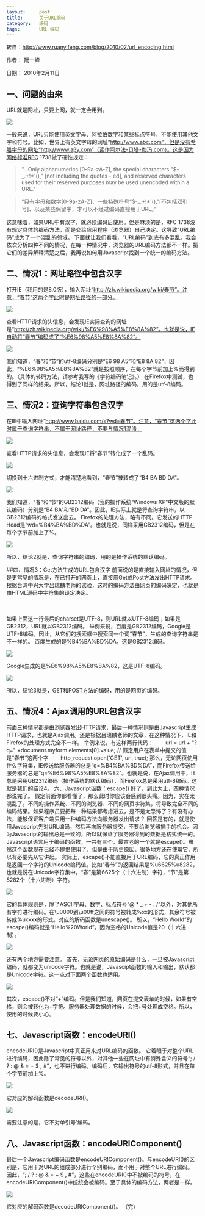 ```yaml
---
layout:     post
title:      关于URL编码
category:   编码
tags:       URL 编码
---
```


转自：<http://www.ruanyifeng.com/blog/2010/02/url_encoding.html>

作者： 阮一峰

日期： 2010年2月11日

## 一、问题的由来
URL就是网址，只要上网，就一定会用到。

<img src="http://www.ruanyifeng.com/blog/upload/2010/02/bg2010021101.jpg"/>

一般来说，URL只能使用英文字母、阿拉伯数字和某些标点符号，不能使用其他文字和符号。比如，世界上有英文字母的网址“http://www.abc.com”，但是没有希腊字母的网址“http://www.aβγ.com”（读作阿尔法-贝塔-伽玛.com）。这是因为网络标准RFC 1738做了硬性规定：
> "...Only alphanumerics [0-9a-zA-Z], the special characters "$-_.+!*'()," [not including the quotes - ed], and reserved characters used for their reserved purposes may be used unencoded within a URL."

> “只有字母和数字[0-9a-zA-Z]、一些特殊符号“$-_.+!*'(),”[不包括双引号]、以及某些保留字，才可以不经过编码直接用于URL。”

这意味着，如果URL中有汉字，就必须编码后使用。但是麻烦的是，RFC 1738没有规定具体的编码方法，而是交给应用程序（浏览器）自己决定。这导致“URL编码”成为了一个混乱的领域。
下面就让我们看看，“URL编码”到底有多混乱。我会依次分析四种不同的情况，在每一种情况中，浏览器的URL编码方法都不一样。把它们的差异解释清楚之后，我再说如何用Javascript找到一个统一的编码方法。

## 二、情况1：网址路径中包含汉字
打开IE（我用的是8.0版），输入网址“http://zh.wikipedia.org/wiki/春节”。注意，“春节”这两个字此时是网址路径的一部分。

<img src="http://www.ruanyifeng.com/blog/upload/2010/02/bg2010021102.jpg"/>

查看HTTP请求的头信息，会发现IE实际查询的网址是“http://zh.wikipedia.org/wiki/%E6%98%A5%E8%8A%82”。也就是说，IE自动将“春节”编码成了“%E6%98%A5%E8%8A%82”。

<img src="http://www.ruanyifeng.com/blog/upload/2010/02/bg2010021103.png"/>

我们知道，“春”和“节”的utf-8编码分别是“E6 98 A5”和“E8 8A 82”，因此，“%E6%98%A5%E8%8A%82”就是按照顺序，在每个字节前加上%而得到的。（具体的转码方法，请参考我写的《字符编码笔记》。）
在Firefox中测试，也得到了同样的结果。所以，结论1就是，网址路径的编码，用的是utf-8编码。

## 三、情况2：查询字符串包含汉字
在IE中输入网址“http://www.baidu.com/s?wd=春节”。注意，“春节”这两个字此时属于查询字符串，不属于网址路径，不要与情况1混淆。

<img src="http://www.ruanyifeng.com/blog/upload/2010/02/bg2010021104.jpg"/>

查看HTTP请求的头信息，会发现IE将“春节”转化成了一个乱码。

<img src="http://www.ruanyifeng.com/blog/upload/2010/02/bg2010021105.png"/>

切换到十六进制方式，才能清楚地看到，“春节”被转成了“B4 BA BD DA”。

<img src="http://www.ruanyifeng.com/blog/upload/2010/02/bg2010021106.png"/>

我们知道，“春”和“节”的GB2312编码（我的操作系统“Windows XP”中文版的默认编码）分别是“B4 BA”和“BD DA”。因此，IE实际上就是将查询字符串，以GB2312编码的格式发送出去。
Firefox的处理方法，略有不同。它发送的HTTP Head是“wd=%B4%BA%BD%DA”。也就是说，同样采用GB2312编码，但是在每个字节前加上了%。

<img src="http://www.ruanyifeng.com/blog/upload/2010/02/bg2010021107.png"/>

所以，结论2就是，查询字符串的编码，用的是操作系统的默认编码。

##四、情况3：Get方法生成的URL包含汉字
前面说的是直接输入网址的情况，但是更常见的情况是，在已打开的网页上，直接用Get或Post方法发出HTTP请求。
根据台湾中兴大学吕瑞麟老师的试验，这时的编码方法由网页的编码决定，也就是由HTML源码中字符集的设定决定。

　　<meta http-equiv="Content-Type" content="text/html;charset=xxxx">

如果上面这一行最后的charset是UTF-8，则URL就以UTF-8编码；如果是GB2312，URL就以GB2312编码。
举例来说，百度是GB2312编码，Google是UTF-8编码。因此，从它们的搜索框中搜索同一个词“春节”，生成的查询字符串是不一样的。
百度生成的是%B4%BA%BD%DA，这是GB2312编码。

<img src="http://www.ruanyifeng.com/blog/upload/2010/02/bg2010021109.jpg"/>

Google生成的是%E6%98%A5%E8%8A%82，这是UTF-8编码。

<img src="http://www.ruanyifeng.com/blog/upload/2010/02/bg2010021108.jpg"/>

所以，结论3就是，GET和POST方法的编码，用的是网页的编码。

## 五、情况4：Ajax调用的URL包含汉字
前面三种情况都是由浏览器发出HTTP请求，最后一种情况则是由Javascript生成HTTP请求，也就是Ajax调用。还是根据吕瑞麟老师的文章，在这种情况下，IE和Firefox的处理方式完全不一样。
举例来说，有这样两行代码：
　　url = url + "?q=" +document.myform.elements[0].value; // 假定用户在表单中提交的值是“春节”这两个字
　　http_request.open('GET', url, true);
那么，无论网页使用什么字符集，IE传送给服务器的总是“q=%B4%BA%BD%DA”，而Firefox传送给服务器的总是“q=%E6%98%A5%E8%8A%82”。也就是说，在Ajax调用中，IE总是采用GB2312编码（操作系统的默认编码），而Firefox总是采用utf-8编码。这就是我们的结论4。
六、Javascript函数：escape()
好了，到此为止，四种情况都说完了。
假定前面你都看懂了，那么此时你应该会感到很头痛。因为，实在太混乱了。不同的操作系统、不同的浏览器、不同的网页字符集，将导致完全不同的编码结果。如果程序员要把每一种结果都考虑进去，是不是太恐怖了？有没有办法，能够保证客户端只用一种编码方法向服务器发出请求？
回答是有的，就是使用Javascript先对URL编码，然后再向服务器提交，不要给浏览器插手的机会。因为Javascript的输出总是一致的，所以就保证了服务器得到的数据是格式统一的。
Javascript语言用于编码的函数，一共有三个，最古老的一个就是escape()。虽然这个函数现在已经不提倡使用了，但是由于历史原因，很多地方还在使用它，所以有必要先从它讲起。
实际上，escape()不能直接用于URL编码，它的真正作用是返回一个字符的Unicode编码值。比如“春节”的返回结果是%u6625%u8282，也就是说在Unicode字符集中，“春”是第6625个（十六进制）字符，“节”是第8282个（十六进制）字符。

<img src="http://www.ruanyifeng.com/blog/upload/2010/02/bg2010021110.png"/>

它的具体规则是，除了ASCII字母、数字、标点符号“@ * _ + - . /”以外，对其他所有字符进行编码。在\u0000到\u00ff之间的符号被转成%xx的形式，其余符号被转成%uxxxx的形式。对应的解码函数是unescape()。
所以，“Hello World”的escape()编码就是“Hello%20World”。因为空格的Unicode值是20（十六进制）。

<img src="http://www.ruanyifeng.com/blog/upload/2010/02/bg2010021111.png"/>

还有两个地方需要注意。
首先，无论网页的原始编码是什么，一旦被Javascript编码，就都变为unicode字符。也就是说，Javascipt函数的输入和输出，默认都是Unicode字符。这一点对下面两个函数也适用。

<img src="http://www.ruanyifeng.com/blog/upload/2010/02/bg2010021112.png"/>

其次，escape()不对“+”编码。但是我们知道，网页在提交表单的时候，如果有空格，则会被转化为+字符。服务器处理数据的时候，会把+号处理成空格。所以，使用的时候要小心。

## 七、Javascript函数：encodeURI()
encodeURI()是Javascript中真正用来对URL编码的函数。
它着眼于对整个URL进行编码，因此除了常见的符号以外，对其他一些在网址中有特殊含义的符号“; / ? : @ & = + $ , #”，也不进行编码。编码后，它输出符号的utf-8形式，并且在每个字节前加上%。

<img src="http://www.ruanyifeng.com/blog/upload/2010/02/bg2010021113.png"/>

它对应的解码函数是decodeURI()。

<img src="http://www.ruanyifeng.com/blog/upload/2010/02/bg2010021114.png"/>

需要注意的是，它不对单引号'编码。

## 八、Javascript函数：encodeURIComponent()
最后一个Javascript编码函数是encodeURIComponent()。与encodeURI()的区别是，它用于对URL的组成部分进行个别编码，而不用于对整个URL进行编码。
因此，“; / ? : @ & = + $ , #”，这些在encodeURI()中不被编码的符号，在encodeURIComponent()中统统会被编码。至于具体的编码方法，两者是一样。

<img src="http://www.ruanyifeng.com/blog/upload/2010/02/bg2010021115.png"/>

它对应的解码函数是decodeURIComponent()。
（完）